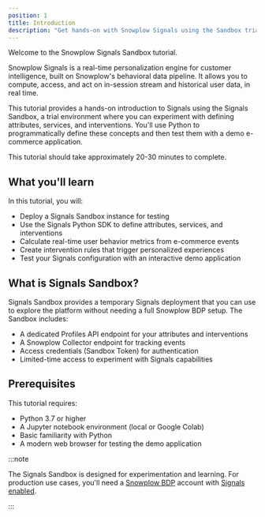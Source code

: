 ```yaml
---
position: 1
title: Introduction
description: "Get hands-on with Snowplow Signals using the Sandbox trial environment to create real-time personalization."
---
```


Welcome to the Snowplow Signals Sandbox tutorial.

Snowplow Signals is a real-time personalization engine for customer intelligence, built on Snowplow's behavioral data pipeline. It allows you to compute, access, and act on in-session stream and historical user data, in real time.

This tutorial provides a hands-on introduction to Signals using the Signals Sandbox, a trial environment where you can experiment with defining attributes, services, and interventions. You'll use Python to programmatically define these concepts and then test them with a demo e-commerce application.

This tutorial should take approximately 20-30 minutes to complete.

## What you'll learn

In this tutorial, you will:

* Deploy a Signals Sandbox instance for testing
* Use the Signals Python SDK to define attributes, services, and interventions
* Calculate real-time user behavior metrics from e-commerce events
* Create intervention rules that trigger personalized experiences
* Test your Signals configuration with an interactive demo application

## What is Signals Sandbox?

Signals Sandbox provides a temporary Signals deployment that you can use to explore the platform without needing a full Snowplow BDP setup. The Sandbox includes:

* A dedicated Profiles API endpoint for your attributes and interventions
* A Snowplow Collector endpoint for tracking events
* Access credentials (Sandbox Token) for authentication
* Limited-time access to experiment with Signals capabilities

## Prerequisites

This tutorial requires:

* Python 3.7 or higher
* A Jupyter notebook environment (local or Google Colab)
* Basic familiarity with Python
* A modern web browser for testing the demo application

:::note

The Signals Sandbox is designed for experimentation and learning. For production use cases, you'll need a [Snowplow BDP](/docs/getting-started-with-snowplow-bdp/) account with [Signals enabled](/docs/signals/connection/).

:::
